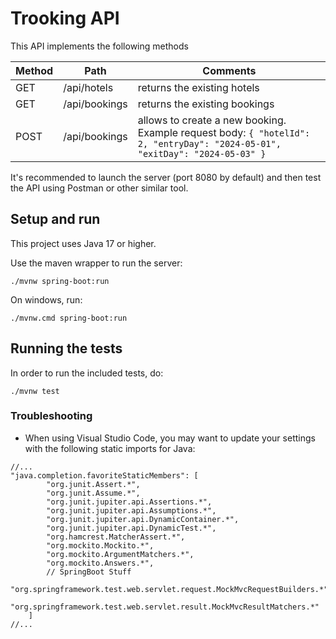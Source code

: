 # Trooking API

This API implements the following methods

| Method | Path | Comments |
|------- | ----| ---------|
| GET | /api/hotels | returns the existing hotels |
| GET | /api/bookings | returns the existing bookings |
| POST | /api/bookings | allows to create a new booking. Example request body: `{ "hotelId": 2, "entryDay": "2024-05-01", "exitDay": "2024-05-03" }` |

It's recommended to launch the server (port 8080 by default) and then test the API using Postman or other similar tool.


## Setup and run

This project uses Java 17 or higher.

Use the maven wrapper to run the server:

```
./mvnw spring-boot:run
```

On windows, run: 

```
./mvnw.cmd spring-boot:run
```

## Running the tests

In order to run the included tests, do: 

```
./mvnw test
```


### Troubleshooting

- When using Visual Studio Code, you may want to update your settings with the following static imports for Java:

```
//...
"java.completion.favoriteStaticMembers": [
        "org.junit.Assert.*",
        "org.junit.Assume.*",
        "org.junit.jupiter.api.Assertions.*",
        "org.junit.jupiter.api.Assumptions.*",
        "org.junit.jupiter.api.DynamicContainer.*",
        "org.junit.jupiter.api.DynamicTest.*",
        "org.hamcrest.MatcherAssert.*",
        "org.mockito.Mockito.*",
        "org.mockito.ArgumentMatchers.*",
        "org.mockito.Answers.*",
        // SpringBoot Stuff
        "org.springframework.test.web.servlet.request.MockMvcRequestBuilders.*",
        "org.springframework.test.web.servlet.result.MockMvcResultMatchers.*"
    ]
//...
```
